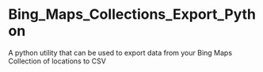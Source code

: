 # Bing_Maps_Collections_Export_Python
A python utility that can be used to export data from your Bing Maps Collection of locations to CSV
